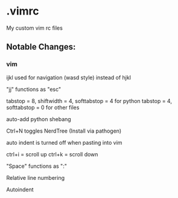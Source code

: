 # .vimrc

My custom vim rc files

## Notable Changes:

### vim

ijkl used for navigation (wasd style) instead of hjkl

"jj" functions as "esc"

tabstop = 8, shiftwidth = 4, softtabstop = 4 for python
tabstop = 4, softtabstop = 0 for other files

auto-add python shebang

Ctrl+N toggles NerdTree (Install via pathogen)

auto indent is turned off when pasting into vim

ctrl+i = scroll up
ctrl+k = scroll down

"Space" functions as ":"

Relative line numbering

Autoindent







